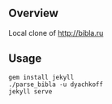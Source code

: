 Overview
--------
Local clone of http://bibla.ru

Usage
-----
```
gem install jekyll
./parse_bibla -u dyachkoff
jekyll serve
```
